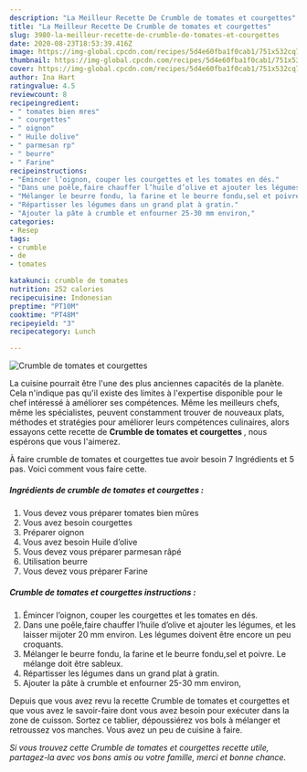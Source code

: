 ```yaml
---
description: "La Meilleur Recette De Crumble de tomates et courgettes"
title: "La Meilleur Recette De Crumble de tomates et courgettes"
slug: 3980-la-meilleur-recette-de-crumble-de-tomates-et-courgettes
date: 2020-08-23T18:53:39.416Z
image: https://img-global.cpcdn.com/recipes/5d4e60fba1f0cab1/751x532cq70/crumble-de-tomates-et-courgettes-photo-principale-de-la-recette.jpg
thumbnail: https://img-global.cpcdn.com/recipes/5d4e60fba1f0cab1/751x532cq70/crumble-de-tomates-et-courgettes-photo-principale-de-la-recette.jpg
cover: https://img-global.cpcdn.com/recipes/5d4e60fba1f0cab1/751x532cq70/crumble-de-tomates-et-courgettes-photo-principale-de-la-recette.jpg
author: Ina Hart
ratingvalue: 4.5
reviewcount: 8
recipeingredient:
- " tomates bien mres"
- " courgettes"
- " oignon"
- " Huile dolive"
- " parmesan rp"
- " beurre"
- " Farine"
recipeinstructions:
- "Émincer l’oignon, couper les courgettes et les tomates en dés."
- "Dans une poêle,faire chauffer l’huile d’olive et ajouter les légumes, et les laisser mijoter 20 mm environ. Les légumes doivent être encore un peu croquants."
- "Mélanger le beurre fondu, la farine et le beurre fondu,sel et poivre. Le mélange doit être sableux."
- "Répartisser les légumes dans un grand plat à gratin."
- "Ajouter la pâte à crumble et enfourner 25-30 mm environ,"
categories:
- Resep
tags:
- crumble
- de
- tomates

katakunci: crumble de tomates 
nutrition: 252 calories
recipecuisine: Indonesian
preptime: "PT10M"
cooktime: "PT48M"
recipeyield: "3"
recipecategory: Lunch

---
```



![Crumble de tomates et courgettes](https://img-global.cpcdn.com/recipes/5d4e60fba1f0cab1/751x532cq70/crumble-de-tomates-et-courgettes-photo-principale-de-la-recette.jpg)

La cuisine pourrait être l'une des plus anciennes capacités de la planète. Cela n'indique pas qu'il existe des limites à l'expertise disponible pour le chef intéressé à améliorer ses compétences. Même les meilleurs chefs, même les spécialistes, peuvent constamment trouver de nouveaux plats, méthodes et stratégies pour améliorer leurs compétences culinaires, alors essayons cette recette de <strong> Crumble de tomates et courgettes </strong>, nous espérons que vous l'aimerez.

<!--inarticleads1-->

À faire crumble de tomates et courgettes tue avoir besoin 7 Ingrédients et 5 pas. Voici comment vous faire cette.

##### Ingrédients de crumble de tomates et courgettes :

1. Vous devez vous préparer  tomates bien mûres
1. Vous avez besoin  courgettes
1. Préparer  oignon
1. Vous avez besoin  Huile d’olive
1. Vous devez vous préparer  parmesan râpé
1. Utilisation  beurre
1. Vous devez vous préparer  Farine




<!--inarticleads2-->

##### Crumble de tomates et courgettes instructions :

1. Émincer l’oignon, couper les courgettes et les tomates en dés.
1. Dans une poêle,faire chauffer l’huile d’olive et ajouter les légumes, et les laisser mijoter 20 mm environ. Les légumes doivent être encore un peu croquants.
1. Mélanger le beurre fondu, la farine et le beurre fondu,sel et poivre. Le mélange doit être sableux.
1. Répartisser les légumes dans un grand plat à gratin.
1. Ajouter la pâte à crumble et enfourner 25-30 mm environ,




<!--inarticleads1-->

<p>
Depuis que vous avez revu la recette Crumble de tomates et courgettes et que vous avez le savoir-faire dont vous avez besoin pour exécuter dans la zone de cuisson. Sortez ce tablier, dépoussiérez vos bols à mélanger et retroussez vos manches. Vous avez un peu de cuisine à faire.
</p>

<p>
<i>Si vous trouvez cette Crumble de tomates et courgettes recette utile, partagez-la avec vos bons amis ou votre famille, merci et bonne chance.</i>
</p>
